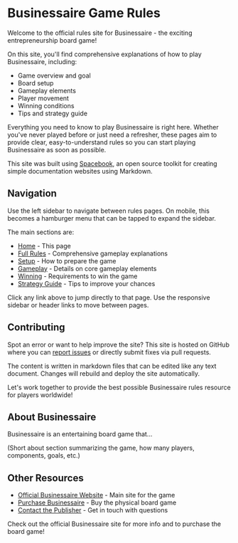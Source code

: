 
# Businessaire Game Rules

Welcome to the official rules site for Businessaire - the exciting entrepreneurship board game!

On this site, you'll find comprehensive explanations of how to play Businessaire, including:

-   Game overview and goal
-   Board setup
-   Gameplay elements
-   Player movement
-   Winning conditions
-   Tips and strategy guide

Everything you need to know to play Businessaire is right here. Whether you've never played before or just need a refresher, these pages aim to provide clear, easy-to-understand rules so you can start playing Businessaire as soon as possible.

This site was built using [Spacebook](https://spacebook.app/), an open source toolkit for creating simple documentation websites using Markdown.

## Navigation

Use the left sidebar to navigate between rules pages. On mobile, this becomes a hamburger menu that can be tapped to expand the sidebar.

The main sections are:

-   [Home](https://claude.ai/chat/index.md)  - This page
-   [Full Rules](https://claude.ai/chat/full-rules.md)  - Comprehensive gameplay explanations
-   [Setup](https://claude.ai/chat/setup.md)  - How to prepare the game
-   [Gameplay](https://claude.ai/chat/gameplay.md)  - Details on core gameplay elements
-   [Winning](https://claude.ai/chat/winning.md)  - Requirements to win the game
-   [Strategy Guide](https://claude.ai/chat/strategy.md)  - Tips to improve your chances

Click any link above to jump directly to that page. Use the responsive sidebar or header links to move between pages.

## Contributing

Spot an error or want to help improve the site? This site is hosted on GitHub where you can [report issues](https://github.com/username/reponame/issues) or directly submit fixes via pull requests.

The content is written in markdown files that can be edited like any text document. Changes will rebuild and deploy the site automatically.

Let's work together to provide the best possible Businessaire rules resource for players worldwide!

## About Businessaire

Businessaire is an entertaining board game that...

(Short about section summarizing the game, how many players, components, goals, etc.)

## Other Resources

-   [Official Businessaire Website](https://businessaire.com/)  - Main site for the game
-   [Purchase Businessaire](https://businessaire.com/purchase)  - Buy the physical board game
-   [Contact the Publisher](https://businessaire.com/contact)  - Get in touch with questions

Check out the official Businessaire site for more info and to purchase the board game!          
